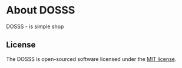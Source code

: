 # About DOSSS

DOSSS - is simple shop

## License

The DOSSS is open-sourced software licensed under the [MIT license](https://opensource.org/licenses/MIT).
